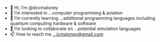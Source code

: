 - 👋 Hi, I’m @docmaloney
- 👀 I’m interested in ...computer programming & aviation 
- 🌱 I’m currently learning ...additional programming languages including quantum computing hardware & software 
- 💞️ I’m looking to collaborate on ...potential simulation languages 
- 📫 How to reach me ...jcmaloney@gmail.com

<!---
docmaloney/docmaloney is a ✨ special ✨ repository because its `README.md` (this file) appears on your GitHub profile.
You can click the Preview link to take a look at your changes.
--->
